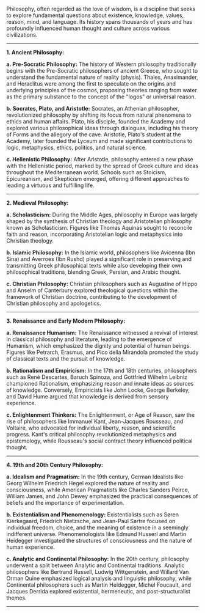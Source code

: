 Philosophy, often regarded as the love of wisdom, is a discipline that seeks to explore fundamental questions about existence, knowledge, values, reason, mind, and language. Its history spans thousands of years and has profoundly influenced human thought and culture across various civilizations.

---
**1. Ancient Philosophy:**

**a. Pre-Socratic Philosophy:**
The history of Western philosophy traditionally begins with the Pre-Socratic philosophers of ancient Greece, who sought to understand the fundamental nature of reality (physis). Thales, Anaximander, and Heraclitus were among the first to speculate on the origins and underlying principles of the cosmos, proposing theories ranging from water as the primary substance to the concept of the "logos" or universal reason.

**b. Socrates, Plato, and Aristotle:**
Socrates, an Athenian philosopher, revolutionized philosophy by shifting its focus from natural phenomena to ethics and human affairs. Plato, his disciple, founded the Academy and explored various philosophical ideas through dialogues, including his theory of Forms and the allegory of the cave. Aristotle, Plato's student at the Academy, later founded the Lyceum and made significant contributions to logic, metaphysics, ethics, politics, and natural science.

**c. Hellenistic Philosophy:**
After Aristotle, philosophy entered a new phase with the Hellenistic period, marked by the spread of Greek culture and ideas throughout the Mediterranean world. Schools such as Stoicism, Epicureanism, and Skepticism emerged, offering different approaches to leading a virtuous and fulfilling life.

---

**2. Medieval Philosophy:**

**a. Scholasticism:**
During the Middle Ages, philosophy in Europe was largely shaped by the synthesis of Christian theology and Aristotelian philosophy known as Scholasticism. Figures like Thomas Aquinas sought to reconcile faith and reason, incorporating Aristotelian logic and metaphysics into Christian theology.

**b. Islamic Philosophy:**
In the Islamic world, philosophers like Avicenna (Ibn Sina) and Averroes (Ibn Rushd) played a significant role in preserving and transmitting Greek philosophical texts while also developing their own philosophical traditions, blending Greek, Persian, and Arabic thought.

**c. Christian Philosophy:**
Christian philosophers such as Augustine of Hippo and Anselm of Canterbury explored theological questions within the framework of Christian doctrine, contributing to the development of Christian philosophy and apologetics.

---

**3. Renaissance and Early Modern Philosophy:**

**a. Renaissance Humanism:**
The Renaissance witnessed a revival of interest in classical philosophy and literature, leading to the emergence of Humanism, which emphasized the dignity and potential of human beings. Figures like Petrarch, Erasmus, and Pico della Mirandola promoted the study of classical texts and the pursuit of knowledge.

**b. Rationalism and Empiricism:**
In the 17th and 18th centuries, philosophers such as René Descartes, Baruch Spinoza, and Gottfried Wilhelm Leibniz championed Rationalism, emphasizing reason and innate ideas as sources of knowledge. Conversely, Empiricists like John Locke, George Berkeley, and David Hume argued that knowledge is derived from sensory experience.

**c. Enlightenment Thinkers:**
The Enlightenment, or Age of Reason, saw the rise of philosophers like Immanuel Kant, Jean-Jacques Rousseau, and Voltaire, who advocated for individual liberty, reason, and scientific progress. Kant's critical philosophy revolutionized metaphysics and epistemology, while Rousseau's social contract theory influenced political thought.

---

**4. 19th and 20th Century Philosophy:**

**a. Idealism and Pragmatism:**
In the 19th century, German Idealists like Georg Wilhelm Friedrich Hegel explored the nature of reality and consciousness, while American Pragmatists like Charles Sanders Peirce, William James, and John Dewey emphasized the practical consequences of beliefs and the importance of experimentation.

**b. Existentialism and Phenomenology:**
Existentialists such as Søren Kierkegaard, Friedrich Nietzsche, and Jean-Paul Sartre focused on individual freedom, choice, and the meaning of existence in a seemingly indifferent universe. Phenomenologists like Edmund Husserl and Martin Heidegger investigated the structures of consciousness and the nature of human experience.

**c. Analytic and Continental Philosophy:**
In the 20th century, philosophy underwent a split between Analytic and Continental traditions. Analytic philosophers like Bertrand Russell, Ludwig Wittgenstein, and Willard Van Orman Quine emphasized logical analysis and linguistic philosophy, while Continental philosophers such as Martin Heidegger, Michel Foucault, and Jacques Derrida explored existential, hermeneutic, and post-structuralist themes.

---
